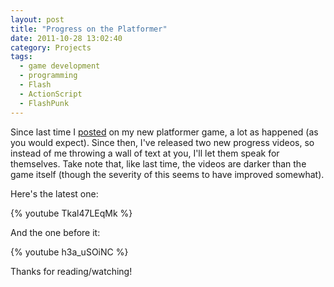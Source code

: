 ```yaml
---
layout: post
title: "Progress on the Platformer"
date: 2011-10-28 13:02:40
category: Projects
tags:
  - game development
  - programming
  - Flash
  - ActionScript
  - FlashPunk
---
```


Since last time I [posted](/2011/10/06/a-new-game-and-future-plans/) on my new platformer game, a lot as happened (as you would expect). Since then, I've released two new progress videos, so instead of me throwing a wall of text at you, I'll let them speak for themselves. Take note that, like last time, the videos are darker than the game itself (though the severity of this seems to have improved somewhat).

Here's the latest one:

{% youtube Tkal47LEqMk %}

And the one before it:

{% youtube h3a_uSOiNC %}

Thanks for reading/watching!
